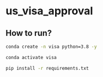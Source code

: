 # us_visa_approval

## How to run?

```bash
conda create -n visa python=3.8 -y
```

```bash
conda activate visa
```

```bash
pip install -r requirements.txt
```

